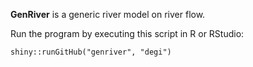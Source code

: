**GenRiver** is a generic river model on river flow.

Run the program by executing this script in R or RStudio:

    shiny::runGitHub("genriver", "degi")
